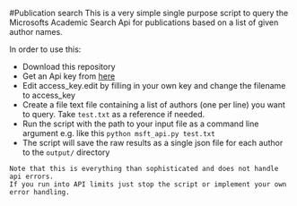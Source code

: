 #Publication search
This is a very simple single purpose script to query the Microsofts Academic Search Api for publications based on a list of given author names.

In order to use this:

* Download this repository
* Get an Api key from [here](https://www.microsoft.com/cognitive-services/en-US/sign-up?ReturnUrl=/cognitive-services/en-us/subscriptions)
* Edit access_key.edit by filling in your own key and change the filename to access_key
* Create a file text file containing a list of authors (one per line) you want to query. Take `test.txt` as a reference if needed.
* Run the script with the path to your input file as a command line argument e.g. like this `python msft_api.py test.txt`
* The script will save the raw results as a single json file for each author to the `output/` directory


```
Note that this is everything than sophisticated and does not handle api errors.
If you run into API limits just stop the script or implement your own error handling.
```

